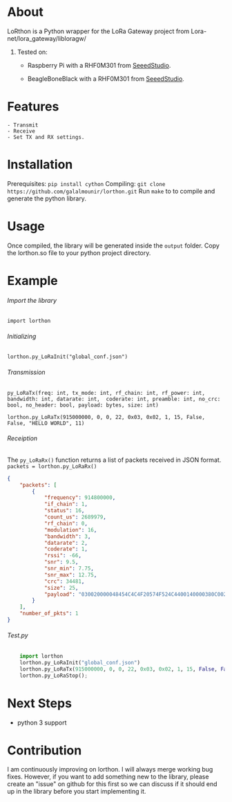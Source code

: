 # About
LoRthon is a Python wrapper for the LoRa Gateway project from Lora-net/lora_gateway/libloragw/

1. Tested on:
	- Raspberry Pi with a RHF0M301 from [SeeedStudio](https://www.seeedstudio.com/LoRa-LoRaWAN-Gateway-915MHz-for-Raspberry-Pi-3-p-2821.html).

	- BeagleBoneBlack with a RHF0M301 from [SeeedStudio](https://www.seeedstudio.com/LoRa-LoRaWAN-Gateway-915MHz-for-Raspberry-Pi-3-p-2821.html).

# Features
	- Transmit
	- Receive
	- Set TX and RX settings.

# Installation
Prerequisites: 
	`pip install cython`
Compiling: 
	```git clone https://github.com/galalmounir/lorthon.git```
	Run `make` to to compile and generate the python library.

# Usage
Once compiled, the library will be generated inside the `output` folder. Copy the lorthon.so file to your python project directory.

# Example
###### Import the library
`import lorthon`

###### Initializing
`lorthon.py_LoRaInit("global_conf.json")`

###### Transmission
`py_LoRaTx(freq: int, tx_mode: int, rf_chain: int, rf_power: int, bandwidth: int, datarate: int, 
        coderate: int, preamble: int, no_crc: bool, no_header: bool, payload: bytes, size: int)`

`lorthon.py_LoRaTx(915000000, 0, 0, 22, 0x03, 0x02, 1, 15, False, False, "HELLO WORLD", 11)`

###### Receiption 
The `py_LoRaRx()` function returns a list of packets received in JSON format.
`packets = lorthon.py_LoRaRx()`

```JSON
{
    "packets": [
        {
            "frequency": 914800000,
            "if_chain": 1,
            "status": 16,
            "count_us": 2689979,
            "rf_chain": 0,
            "modulation": 16,
            "bandwidth": 3,
            "datarate": 2,
            "coderate": 1,
            "rssi": -66,
            "snr": 9.5,
            "snr_min": 7.75,
            "snr_max": 12.75,
            "crc": 34481,
            "size": 25,
            "payload": "030020000048454C4C4F20574F524C4400140000380C002031"
        }
    ],
    "number_of_pkts": 1
}
```

###### Test.py
```python
	import lorthon
	lorthon.py_LoRaInit("global_conf.json")
    lorthon.py_LoRaTx(915000000, 0, 0, 22, 0x03, 0x02, 1, 15, False, False, "HELLO WORLD", 11)
	lorthon.py_LoRaStop();	
```
# Next Steps
- python 3 support

# Contribution 
I am continuously improving on lorthon. I will always merge working bug fixes. However, if you want to add something new to the library, please create an "issue" on github for this first so we can discuss if it should end up in the library before you start implementing it.
